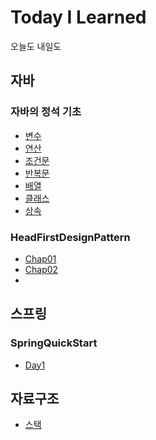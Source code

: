 # Today I Learned
오늘도 내일도


## 자바

### 자바의 정석 기초
- [변수](https://github.com/092600/TIL/blob/master/%EC%9E%90%EB%B0%94/%EC%9E%90%EB%B0%94%EC%9D%98%20%EC%A0%95%EC%84%9D%20%EA%B8%B0%EC%B4%88/%EB%B3%80%EC%88%98/%EB%B3%80%EC%88%98.md)
- [연산](https://github.com/092600/TIL/blob/master/%EC%9E%90%EB%B0%94/%EC%9E%90%EB%B0%94%EC%9D%98%20%EC%A0%95%EC%84%9D%20%EA%B8%B0%EC%B4%88/%EC%97%B0%EC%82%B0/%EC%97%B0%EC%82%B0.md)
- [조건문](https://github.com/092600/TIL/blob/master/%EC%9E%90%EB%B0%94/%EC%9E%90%EB%B0%94%EC%9D%98%20%EC%A0%95%EC%84%9D%20%EA%B8%B0%EC%B4%88/%EC%A1%B0%EA%B1%B4%EB%AC%B8/%EC%A1%B0%EA%B1%B4%EB%AC%B8.md)
- [반복문](https://github.com/092600/TIL/blob/master/%EC%9E%90%EB%B0%94/%EC%9E%90%EB%B0%94%EC%9D%98%20%EC%A0%95%EC%84%9D%20%EA%B8%B0%EC%B4%88/%EB%B0%98%EB%B3%B5%EB%AC%B8/%EB%B0%98%EB%B3%B5%EB%AC%B8.md)
- [배열](https://github.com/092600/TIL/blob/master/%EC%9E%90%EB%B0%94/%EC%9E%90%EB%B0%94%EC%9D%98%20%EC%A0%95%EC%84%9D%20%EA%B8%B0%EC%B4%88/%EB%B0%B0%EC%97%B4/%EB%B0%B0%EC%97%B4.md)
- [클래스](https://github.com/092600/TIL/blob/master/%EC%9E%90%EB%B0%94/%EC%9E%90%EB%B0%94%EC%9D%98%20%EC%A0%95%EC%84%9D%20%EA%B8%B0%EC%B4%88/%ED%81%B4%EB%9E%98%EC%8A%A4/%ED%81%B4%EB%9E%98%EC%8A%A4.md)
- [상속](https://github.com/092600/TIL/blob/master/%EC%9E%90%EB%B0%94/%EC%9E%90%EB%B0%94%EC%9D%98%20%EC%A0%95%EC%84%9D%20%EA%B8%B0%EC%B4%88/%EC%83%81%EC%86%8D/%EC%83%81%EC%86%8D.md)

### HeadFirstDesignPattern

- [Chap01](https://github.com/092600/TIL/blob/master/%EC%9E%90%EB%B0%94/HadFirstDesignPattern/chap01.md)
- [Chap02](https://github.com/092600/TIL/blob/master/%EC%9E%90%EB%B0%94/HadFirstDesignPattern/chap02.md)
- 
## 스프링

### SpringQuickStart

- [Day1](https://github.com/092600/TIL/blob/master/%EC%8A%A4%ED%94%84%EB%A7%81/SpringQuickStart/Day1/Day1.md)

## 자료구조

- [스택](https://github.com/092600/TIL/blob/master/%EC%9E%90%EB%A3%8C%EA%B5%AC%EC%A1%B0/%EC%8A%A4%ED%83%9D/%EC%8A%A4%ED%83%9D.md)


